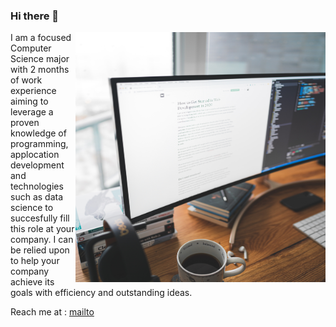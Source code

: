 ### Hi there 👋
<img align="right" width="400" height="400" src="karl-pawlowicz-gbRaa67fEPo-unsplash.jpg">
I am a focused Computer Science major with 2 months of work experience aiming to leverage a proven knowledge of programming, applocation development and technologies such as data science to succesfully fill this role at your company. I can be relied upon to help
your company achieve its goals with efficiency and outstanding ideas.

Reach me at : [mailto](mailto:tarunkodakandla@gmail.com)
<!--
**Tarun-Acharya/Tarun-Acharya** is a ✨ _special_ ✨ repository because its `README.md` (this file) appears on your GitHub profile.

Here are some ideas to get you started:

- 🔭 I’m currently working on ...
- 🌱 I’m currently learning ...
- 👯 I’m looking to collaborate on ...
- 🤔 I’m looking for help with ...
- 💬 Ask me about ...
- 📫 How to reach me: ...
- 😄 Pronouns: ...
- ⚡ Fun fact: ...
-->
